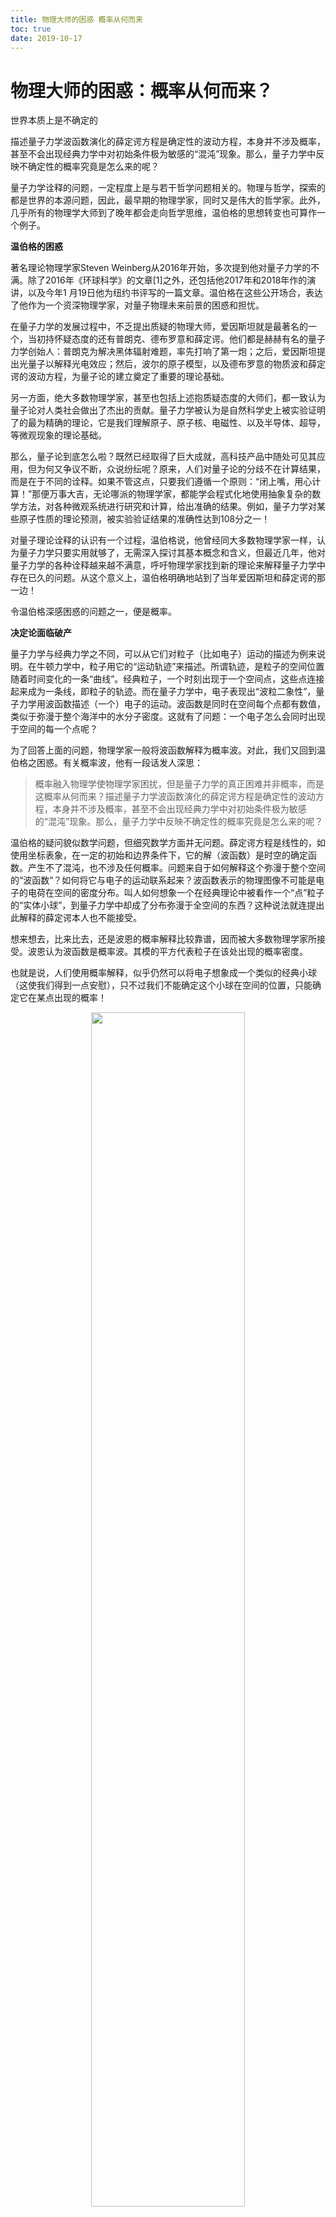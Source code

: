 ```yaml
---
title: 物理大师的困惑 概率从何而来
toc: true
date: 2019-10-17
---
```

# 物理大师的困惑：概率从何而来？

世界本质上是不确定的

描述量子力学波函数演化的薛定谔方程是确定性的波动方程，本身并不涉及概率，甚至不会出现经典力学中对初始条件极为敏感的“混沌”现象。那么，量子力学中反映不确定性的概率究竟是怎么来的呢？


量子力学诠释的问题，一定程度上是与若干哲学问题相关的。物理与哲学，探索的都是世界的本源问题，因此，最早期的物理学家，同时又是伟大的哲学家。此外，几乎所有的物理学大师到了晚年都会走向哲学思维，温伯格的思想转变也可算作一个例子。



**温伯格的困惑**

著名理论物理学家Steven Weinberg从2016年开始，多次提到他对量子力学的不满。除了2016年《环球科学》的文章[1]之外，还包括他2017年和2018年作的演讲，以及今年1 月19日他为纽约书评写的一篇文章。温伯格在这些公开场合，表达了他作为一个资深物理学家，对量子物理未来前景的困惑和担忧。

在量子力学的发展过程中，不乏提出质疑的物理大师，爱因斯坦就是最著名的一个，当初持怀疑态度的还有普朗克、德布罗意和薛定谔。他们都是赫赫有名的量子力学创始人：普朗克为解决黑体辐射难题，率先打响了第一炮；之后，爱因斯坦提出光量子以解释光电效应；然后，波尔的原子模型，以及德布罗意的物质波和薛定谔的波动方程，为量子论的建立奠定了重要的理论基础。

另一方面，绝大多数物理学家，甚至也包括上述抱质疑态度的大师们，都一致认为量子论对人类社会做出了杰出的贡献。量子力学被认为是自然科学史上被实验证明了的最为精确的理论，它是我们理解原子、原子核、电磁性、以及半导体、超导，等微观现象的理论基础。



那么，量子论到底怎么啦？既然已经取得了巨大成就，高科技产品中随处可见其应用，但为何又争议不断，众说纷纭呢？原来，人们对量子论的分歧不在计算结果，而是在于不同的诠释。如果不管这点，只要我们遵循一个原则：“闭上嘴，用心计算！”那便万事大吉，无论哪派的物理学家，都能学会程式化地使用抽象复杂的数学方法，对各种微观系统进行研究和计算，给出准确的结果。例如，量子力学对某些原子性质的理论预测，被实验验证结果的准确性达到108分之一！



对量子理论诠释的认识有一个过程，温伯格说，他曾经同大多数物理学家一样，认为量子力学只要实用就够了，无需深入探讨其基本概念和含义，但最近几年，他对量子力学的各种诠释越来越不满意，呼吁物理学家找到新的理论来解释量子力学中存在已久的问题。从这个意义上，温伯格明确地站到了当年爱因斯坦和薛定谔的那一边！



令温伯格深感困惑的问题之一，便是概率。



**决定论面临破产**

量子力学与经典力学之不同，可以从它们对粒子（比如电子）运动的描述为例来说明。在牛顿力学中，粒子用它的“运动轨迹”来描述。所谓轨迹，是粒子的空间位置随着时间变化的一条“曲线”。经典粒子，一个时刻出现于一个空间点，这些点连接起来成为一条线，即粒子的轨迹。而在量子力学中，电子表现出“波粒二象性”，量子力学用波函数描述（一个）电子的运动。波函数是同时在空间每个点都有数值，类似于弥漫于整个海洋中的水分子密度。这就有了问题：一个电子怎么会同时出现于空间的每一个点呢？



为了回答上面的问题，物理学家一般将波函数解释为概率波。对此，我们又回到温伯格之困惑。有关概率波，他有一段话发人深思：

> 概率融入物理学使物理学家困扰，但是量子力学的真正困难并非概率，而是这概率从何而来？描述量子力学波函数演化的薛定谔方程是确定性的波动方程，本身并不涉及概率，甚至不会出现经典力学中对初始条件极为敏感的“混沌”现象。那么，量子力学中反映不确定性的概率究竟是怎么来的呢？



温伯格的疑问貌似数学问题，但细究数学方面并无问题。薛定谔方程是线性的，如使用坐标表象，在一定的初始和边界条件下，它的解（波函数）是时空的确定函数。产生不了混沌，也不涉及任何概率。问题来自于如何解释这个弥漫于整个空间的“波函数”？如何将它与电子的运动联系起来？波函数表示的物理图像不可能是电子的电荷在空间的密度分布。叫人如何想象一个在经典理论中被看作一个“点”粒子的“实体小球”，到量子力学中却成了分布弥漫于全空间的东西？这种说法就连提出此解释的薛定谔本人也不能接受。



想来想去，比来比去，还是波恩的概率解释比较靠谱，因而被大多数物理学家所接受。波恩认为波函数是概率波。其模的平方代表粒子在该处出现的概率密度。



也就是说，人们使用概率解释，似乎仍然可以将电子想象成一个类似的经典小球（这使我们得到一点安慰），只不过我们不能确定这个小球在空间的位置，只能确定它在某点出现的概率！

<p align="center">
    <img width="70%" height="70%" src="http://images.iterate.site/blog/image/20191013/DDRsNLmWM8uS.png?imageslim">
</p>

于是，人们不再思考波函数，而转向思考概率，概率是什么呢？当然是从琢磨经典定义的“概率”开始。概率给世界带来了不确定性，它可以定义为对事物不确定性的描述。



然而，在经典物理学的框架中，不确定性是来自于我们知识的缺乏，是由于我们掌握的信息不够，或者是没有必要知道那么多。比如说，当人向上丢出一枚硬币，再用手接住时，硬币的朝向似乎是随机的，可能朝上，可能朝下。但按照经典力学的观点，这种随机性是因为硬币运动不易控制，从而使我们不了解（或者不想了解）硬币从手中飞出去时的详细信息。如果我们对硬币飞出时每个点的受力情况知道得一清二楚，然后求解宏观力学方程，就完全可以预知它掉下来时的方向了。换言之，经典物理认为，在不确定性的背后，隐藏着一些尚未发现的“隐变量”，一旦找出了它们，便能避免任何随机性。或者说，隐变量是经典物理中概率的来源。



那么，波函数引导到量子物理中的概率，是不是也是由更深一层的“隐变量”而产生的呢？



这个问题又使得物理学家们分成了两大派：一是爱因斯坦为首的“隐变量”派，认为“上帝不会掷骰子！”，一定是隐藏于更深层次的某些隐变量在起作用，使得微观世界看起来表现出不确定性。另一派则是以波尔为首的“哥本哈根学派”，他们认为不确定性是微观世界的本质，没有什么更深层的隐变量！正是这个分歧，导致了爱因斯坦和波尔之间的“世纪之争”。



1935年，爱因斯坦针对他最不能理解的量子纠缠现象，与两位同行共同提出著名的的EPR佯谬[2]，试图对哥本哈根诠释做出挑战，希望能找出量子系统中暗藏的“隐变量”。



爱因斯坦质疑量子力学主要有三个方面：确定性、实在性、局域性。这三者都与 “概率之来源”有关。如今，爱因斯坦的EPR文章已经发表了80余年，特别在约翰·贝尔提出贝尔定理后，爱因斯坦的EPR悖论有了明确的实验检测方法。然而，令人遗憾的是，许多次实验的结果并没有站在爱因斯坦一边，并不支持当年德布罗意-玻姆理论假设的“隐变量”观点。反之，实验的结论是：没有隐变量，不确定性是世界的本质。



量子力学创始人之一的海森堡，给出了微观世界的不确定性原理。这个原理表明，粒子的位置与动量不可同时被确定，位置的不确定性越小，则动量的不确定性越大，反之亦然。不确定性原理被无数实验所证实，这是微观粒子内秉的量子性质，反映了世界不确定的本质。



世界本质上是不确定的，这个结论使得当年拉普拉斯有关决定论的宣言变成了一个笑话。实际上，我们仔细想想，还是非决定论容易理解。试想，某个科学家在某天出了个意外的车祸死去了，难道这是预先（他生下来时）就决定了的结果吗？当然不是！除了量子论揭露了世界的本质是非决定论的之外，对非线性导致的混沌理论的研究，也支持非决定论。混沌理论解释了：即使是决定性的系统，也有可能可能产生随机的、非决定性的结果！



承认非决定性不难，难的是进一步解释下去。波函数的概率解释在理论上导致对概率本质的思考。而量子力学中的实验测量也使物理学家们困惑。微观世界是不确定的，宏观现象又都是确定的，如何从不确定的微观衔接过渡到确定的宏观？量子力学认为微观世界中粒子的状态是“叠加态”，是一种概率叠加态。而实验测量不到叠加态，只能得到某个确定值的“本征态”，这里的解释方法之一就是所谓的“波函数坍缩”，即“叠加态的波函数以某种概率塌缩成了本征态的波函数”。


# 相关

- [物理大师的困惑：概率从何而来？](http://www.zhishifenzi.com/depth/character/7052.html)
